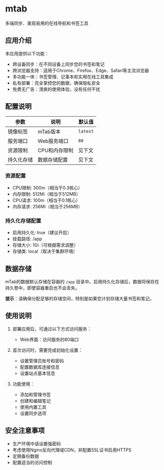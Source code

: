 # mtab

多端同步、美观易用的在线导航和书签工具

## 应用介绍

本应用提供以下功能：
- 跨设备同步：在不同设备上同步您的书签和笔记
- 跨浏览器支持：适用于Chrome、Firefox、Edge、Safari等主流浏览器
- 多功能一体：书签管理、记事本和实用在线工具集成
- 私有部署：完全掌控您的数据，确保隐私安全
- 免费无广告：清爽的使用体验，没有任何干扰

## 配置说明

| 参数 | 说明 | 默认值 |
|------|------|--------|
| 镜像标签 | mTab版本 | `latest` |
| 服务端口 | Web服务端口 | `80` |
| 资源限制 | CPU和内存限制 | 见下文 |
| 持久化存储 | 数据存储配置 | 见下文 |

### 资源配置
- CPU限制: 300m（相当于0.3核心）
- 内存限制: 512Mi（相当于512MB）
- CPU请求: 100m（相当于0.1核心）
- 内存请求: 256Mi（相当于256MB）

### 持久化存储配置
- 启用持久化: true（建议开启）
- 挂载路径: /app
- 存储大小: 1Gi（可根据需求调整）
- 存储类: local（取决于集群环境）

## 数据存储

mTab的数据默认存储在容器的 `/app` 目录中。启用持久化存储后，数据将保存在持久卷中，即使容器重启也不会丢失。

**提示**：请确保分配足够的存储空间，特别是如果您计划存储大量书签和笔记。

## 使用说明

1. 部署应用后，可通过以下方式访问服务：
   - Web界面：访问服务的80端口

2. 首次访问时，需要完成初始化设置：
   - 设置管理员账号和密码
   - 配置数据库连接信息
   - 设置站点基本信息

3. 功能使用：
   - 添加和管理书签
   - 创建和编辑笔记
   - 使用内置工具
   - 设置同步选项

## 安全注意事项

- 生产环境中请设置强密码
- 考虑使用Nginx反向代理或CDN，并配置SSL证书启用HTTPS
- 定期备份数据
- 配置适当的访问控制